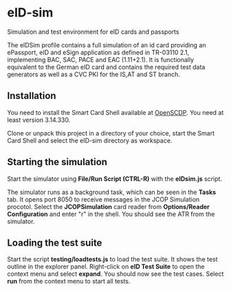 # eID-sim
Simulation and test environment for eID cards and passports

The eIDSim profile contains a full simulation of an id card providing an ePassport, eID and eSign application
as defined in TR-03110 2.1, implementing BAC, SAC, PACE and EAC (1.11+2.1). It is functionally equivalent to
the German eID card and contains the required test data generators as well as a CVC PKI for the IS,AT and ST
branch.

## Installation

You need to install the Smart Card Shell available at [OpenSCDP](https://www.openscdp.org/scsh3/index.html). You need at
least version 3.14.330.

Clone or unpack this project in a directory of your choice, start the Smart Card Shell and select
the eID-sim directory as workspace.

## Starting the simulation

Start the simulator using **File/Run Script (CTRL-R)** with the **eIDsim.js** script.

The simulator runs as a background task, which can be seen in the **Tasks** tab. It opens port 8050 to receive
messages in the JCOP Simulation procotol. Select the **JCOPSimulation** card reader from **Options/Reader Configuration**
and enter "r" in the shell. You should see the ATR from the simulator.

## Loading the test suite

Start the script **testing/loadtests.js** to load the test suite. It shows the test outline in the explorer panel.
Right-click on **eID Test Suite** to open the context menu and select **expand**. You should now see the test cases.
Select **run** from the context menu to start all tests.
